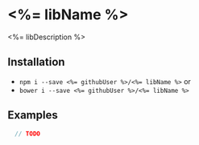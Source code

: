 # <%= libName %>

<%= libDescription %>

## Installation

- `npm i --save <%= githubUser %>/<%= libName %>`
or 
- `bower i --save <%= githubUser %>/<%= libName %>`


## Examples

```js
  // TODO
```
